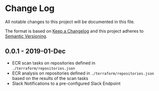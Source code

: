 # Change Log
All notable changes to this project will be documented in this file.

The format is based on [Keep a Changelog](http://keepachangelog.com/)
and this project adheres to [Semantic Versioning](http://semver.org/).

## 0.0.1 - 2019-01-Dec
- ECR scan tasks on repositories defined in `./terraform/repositories.json`
- ECR analysis on repositories defined in `./terraform/repositories.json` based on the results of the scan tasks
- Slack Notifications to a pre-configured Slack Endpoint